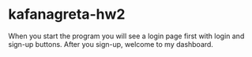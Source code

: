 # kafanagreta-hw2
When you start the program you will see a login page first with login and sign-up buttons. After you sign-up, welcome to my dashboard. 
